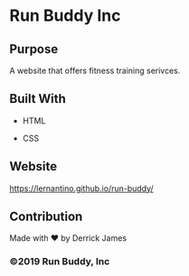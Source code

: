 # Run Buddy Inc

## Purpose

A website that offers fitness training serivces.


## Built With

* HTML

* CSS


## Website

https://lernantino.github.io/run-buddy/


## Contribution

Made with ❤️ by Derrick James

### ©️2019 Run Buddy, Inc
